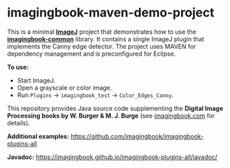 # imagingbook-maven-demo-project

This is a minimal **[ImageJ](https://imagej.net/ImageJ1)** project that demonstrates how to use the **[imagingbook-common](https://github.com/imagingbook/imagingbook-common)** library.
It contains a single ImageJ plugin that implements the Canny edge detector. The project uses MAVEN for dependency management
and is preconfigured for Eclipse.

**To use:**
* Start ImageJ.
* Open a grayscale or color image.
* Run `Plugins` -> `imagingbook_test` -> `Color_Edges_Canny`.

This repository provides Java source code supplementing the **Digital Image Processing books by W. Burger & M. J. Burge** (see [imagingbook.com](https://imagingbook.com) for details).

**Additional examples:** https://github.com/imagingbook/imagingbook-plugins-all

**Javadoc:** https://imagingbook.github.io/imagingbook-plugins-all/javadoc/



